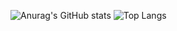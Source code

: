 ![Anurag's GitHub stats](https://github-readme-stats.vercel.app/api?username=KK-mp4&show_icons=true&theme=github_dark&hide_border=true?count_private=true)
![Top Langs](https://github-readme-stats.vercel.app/api/top-langs/?username=KK-mp4&layout=compact&show_icons=true&theme=github_dark&hide_border=true?count_private=true)

